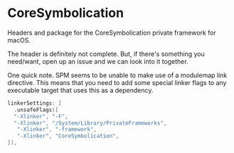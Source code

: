 # CoreSymbolication

Headers and package for the CoreSymbolication private framework for macOS.

The header is definitely not complete. But, if there's something you need/want, open up an issue and we can look into it together.

One quick note. SPM seems to be unable to make use of a modulemap link directive. This means that you need to add some special linker flags to any executable target that uses this as a dependency.

```swift
linkerSettings: [
  .unsafeFlags([
  "-Xlinker", "-F",
  "-Xlinker", "/System/Library/PrivateFrameworks",
   "-Xlinker", "-framework",
   "-Xlinker", "CoreSymbolication",
]),
```
